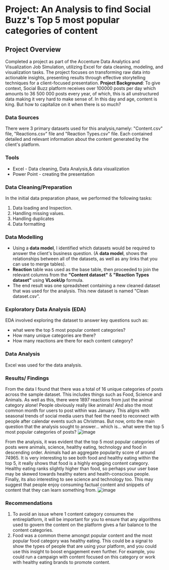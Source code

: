 # Project: An Analysis to find Social Buzz's Top 5 most popular categories of content
## Project Overview
Completed a project as part of the Accenture Data Analytics and Visualization Job Simulation, utilizing Excel for data cleaning, modeling, and visualization tasks. The project focuses on transforming raw data into actionable insights, presenting results through effective storytelling techniques for a client-focused presentation.
**Project Background**: To give context, Social Buzz platform receives over 100000 posts per day which amounts to 36 500 000 posts every year, of which, this is all unstructured data making it very hard to make sense of. In this day and age, content is king. But how to capitalize on it when there is so much?

### Data Sources
There were 3 primary datasets used for this analysis,namely: "Content.csv" file, "Reactions.csv" file and "Reaction Types.csv" file. Each contained detailed and relevant information about the content generated by the client's platform.  

### Tools
- Excel - Data cleaning, Data Analysis,& data visualization
- Power Point - creating the presentation

### Data Cleaning/Preparation
In the initial data preparation phase, we performed the following tasks:
1. Data loading and Inspection.
2. Handling missing values.
3. Handling duplicates
4. Data formatting
   
### Data Modelling
- Using a **data model**, I identified which datasets would be required to answer the client's business question. (A **data model**, shows the relationships between all of the datasets, as well as any links that you can use to merge tables).
- **Reaction** table was used as the base table, then proceeded to join the relevant columns from the **"Content dataset"** & **"Reaction Types dataset"** using **VLookUp** formula.
- The end result was one spreadsheet containing a new cleaned dataset that was used for the analysis. This new dataset is named "Clean dataset.csv".

### Exploratory Data Analysis (EDA)
EDA involved exploring the dataset to answer key questions such as:
- what were the top 5 most popular content categories?
- How many unique categories are there?
- How many reactions are there for each content category?

### Data Analysis
Excel was used for the data analysis.

### Results/ Findings
From the data I found that there was a total of 16 unique categories of posts across the sample dataset. This includes things such as Food, Science and Animals.
As well as this, there were 1897 reactions from just the animal category alone! People obviously really like animals!
And also the most common month for users to post within was January. This aligns with seasonal trends of social media users that feel the need to reconnect with people after calendar events such as Christmas.
But now, onto the main question that the analysis sought to answer... which is... what were the top 5 most popular categories of posts?
![image](https://github.com/user-attachments/assets/8754b116-5acf-42e4-97ff-77a83222f047)

From the analysis, it was evident that the top 5 most popular categories of posts were animals, science, healthy eating, technology and food in descending order.
Animals had an aggregate popularity score of around 74965. It is very interesting to see both food and healthy eating within the top 5, it really shows that food is a highly engaging content category. Healthy eating ranks slightly higher than food, so perhaps your user base may be skewed towards healthy eaters and health-conscious people.
Finally, its also interesting to see science and technology too. This may suggest that people enjoy consuming factual content and snippets of content that they can learn something from.
![image](https://github.com/user-attachments/assets/cc7e9266-5578-4379-8a98-aa743c974abd)

### Recommendations
1. To avoid an issue where 1 content category consumes the entireplatform, it will be important for you to ensure that any algorithms used to govern the content on the platform gives a fair balance to the content categories.
2. Food was a common theme amongst popular content and the most popular food category was healthy eating. This could be a signal to show the types of people that are using your platform, and you could use this insight to boost engagement even further. For example, you could run a campaign with content focused on this category or work with healthy eating brands to promote content.


